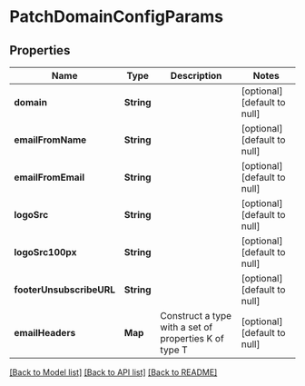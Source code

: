 # PatchDomainConfigParams
## Properties

| Name | Type | Description | Notes |
|------------ | ------------- | ------------- | -------------|
| **domain** | **String** |  | [optional] [default to null] |
| **emailFromName** | **String** |  | [optional] [default to null] |
| **emailFromEmail** | **String** |  | [optional] [default to null] |
| **logoSrc** | **String** |  | [optional] [default to null] |
| **logoSrc100px** | **String** |  | [optional] [default to null] |
| **footerUnsubscribeURL** | **String** |  | [optional] [default to null] |
| **emailHeaders** | **Map** | Construct a type with a set of properties K of type T | [optional] [default to null] |

[[Back to Model list]](../README.md#documentation-for-models) [[Back to API list]](../README.md#documentation-for-api-endpoints) [[Back to README]](../README.md)

